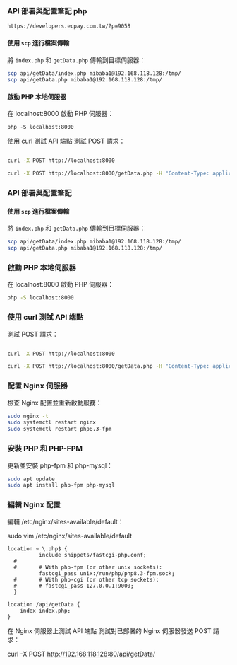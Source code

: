 ### API  部署與配置筆記 php

`https://developers.ecpay.com.tw/?p=9058`


#### 使用 `scp` 進行檔案傳輸
將 `index.php` 和 `getData.php` 傳輸到目標伺服器：
 


```bash
scp api/getData/index.php mibaba1@192.168.118.128:/tmp/
scp api/getData.php mibaba1@192.168.118.128:/tmp/
```

#### 啟動 PHP 本地伺服器
在 localhost:8000 啟動 PHP 伺服器：
```
php -S localhost:8000
```


使用 curl 測試 API 端點
測試 POST 請求：

```bash

curl -X POST http://localhost:8000

curl -X POST http://localhost:8000/getData.php -H "Content-Type: application/json" -d "{\"RtnCode\": 1, \"RtnMsg\": \"Success\", \"MerchantID\": \"3002607\", \"OrderInfo\": {\"MerchantTradeNo\": \"20180914001\", \"TradeNo\": \"1809261503338172\", \"TradeDate\": \"2018/09/26 14:59:54\"}, \"CardInfo\": {\"Gwsr\": 10735183, \"ProcessDate\": \"2018/09/26 14:59:54\", \"AuthCode\": \"777777\", \"Amount\": 100, \"Eci\": 2, \"Card4No\": \"2222\", \"Card6No\": \"491122\", \"RedDan\": 0, \"RedOkAmt\": 0, \"RedYet\": 0}}"
```



### API 部署與配置筆記

#### 使用 `scp` 進行檔案傳輸
將 `index.php` 和 `getData.php` 傳輸到目標伺服器：

```bash
scp api/getData/index.php mibaba1@192.168.118.128:/tmp/
scp api/getData.php mibaba1@192.168.118.128:/tmp/


```


### 啟動 PHP 本地伺服器
在 localhost:8000 啟動 PHP 伺服器：

```bash
php -S localhost:8000
```

### 使用 curl 測試 API 端點
測試 POST 請求：

```bash

curl -X POST http://localhost:8000

curl -X POST http://localhost:8000/getData.php -H "Content-Type: application/json" -d "{\"RtnCode\": 1, \"RtnMsg\": \"Success\", \"MerchantID\": \"3002607\", \"OrderInfo\": {\"MerchantTradeNo\": \"20180914001\", \"TradeNo\": \"1809261503338172\", \"TradeDate\": \"2018/09/26 14:59:54\"}, \"CardInfo\": {\"Gwsr\": 10735183, \"ProcessDate\": \"2018/09/26 14:59:54\", \"AuthCode\": \"777777\", \"Amount\": 100, \"Eci\": 2, \"Card4No\": \"2222\", \"Card6No\": \"491122\", \"RedDan\": 0, \"RedOkAmt\": 0, \"RedYet\": 0}}"
```


### 配置 Nginx 伺服器
檢查 Nginx 配置並重新啟動服務：

```bash
sudo nginx -t
sudo systemctl restart nginx
sudo systemctl restart php8.3-fpm
```

### 安裝 PHP 和 PHP-FPM
更新並安裝 php-fpm 和 php-mysql：

```bash
sudo apt update
sudo apt install php-fpm php-mysql
```

### 編輯 Nginx 配置
編輯 /etc/nginx/sites-available/default：

sudo vim /etc/nginx/sites-available/default

```nginx
location ~ \.php$ {
          include snippets/fastcgi-php.conf;
  #
  #       # With php-fpm (or other unix sockets):
          fastcgi_pass unix:/run/php/php8.3-fpm.sock;
  #       # With php-cgi (or other tcp sockets):
  #       # fastcgi_pass 127.0.0.1:9000;
  }
```


```nginx
location /api/getData {
    index index.php;
}
```



在 Nginx 伺服器上測試 API 端點
測試對已部署的 Nginx 伺服器發送 POST 請求：


curl -X POST http://192.168.118.128:80/api/getData/
